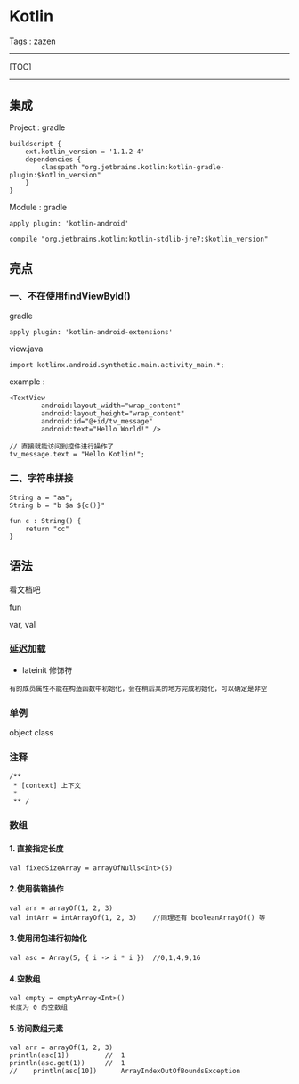
# Kotlin

Tags : zazen

---

[TOC]

---

## 集成

Project : gradle 

```
buildscript {
    ext.kotlin_version = '1.1.2-4'
    dependencies {
    	classpath "org.jetbrains.kotlin:kotlin-gradle-plugin:$kotlin_version"
    }
}
```

Module : gradle

```
apply plugin: 'kotlin-android'

compile "org.jetbrains.kotlin:kotlin-stdlib-jre7:$kotlin_version"

```


## 亮点

### 一、不在使用findViewById()

gradle

```
apply plugin: 'kotlin-android-extensions'
```

view.java

```
import kotlinx.android.synthetic.main.activity_main.*;
```

example : 

```
<TextView
        android:layout_width="wrap_content"
        android:layout_height="wrap_content"
        android:id="@+id/tv_message"
        android:text="Hello World!" />
```

```
// 直接就能访问到控件进行操作了
tv_message.text = "Hello Kotlin!";
```

### 二、字符串拼接

```
String a = "aa";
String b = "b $a ${c()}"

fun c : String() {
	return "cc"
}
```


## 语法
看文档吧

fun

var, val


### 延迟加载

- lateinit 修饰符
```
有的成员属性不能在构造函数中初始化，会在稍后某的地方完成初始化，可以确定是非空
```

### 单例

object class

### 注释

```
/**
 * [context] 上下文
 * 
 ** /
```

### 数组

#### 1. 直接指定长度

``
val fixedSizeArray = arrayOfNulls<Int>(5)
``

#### 2.使用装箱操作

```
val arr = arrayOf(1, 2, 3)
val intArr = intArrayOf(1, 2, 3)    //同理还有 booleanArrayOf() 等
```

#### 3.使用闭包进行初始化

```
val asc = Array(5, { i -> i * i })  //0,1,4,9,16
```

#### 4.空数组

```
val empty = emptyArray<Int>()
长度为 0 的空数组
```

#### 5.访问数组元素

```
val arr = arrayOf(1, 2, 3)
println(asc[1])         //  1
println(asc.get(1))     //  1
//    println(asc[10])      ArrayIndexOutOfBoundsException
```

